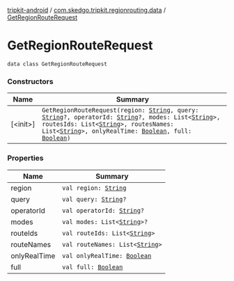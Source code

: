 [tripkit-android](../../index.md) / [com.skedgo.tripkit.regionrouting.data](../index.md) / [GetRegionRouteRequest](./index.md)

# GetRegionRouteRequest

`data class GetRegionRouteRequest`

### Constructors

| Name | Summary |
|---|---|
| [&lt;init&gt;]| `GetRegionRouteRequest(region: `[`String`](https://kotlinlang.org/api/latest/jvm/stdlib/kotlin/-string/index.html)`, query: `[`String`](https://kotlinlang.org/api/latest/jvm/stdlib/kotlin/-string/index.html)`?, operatorId: `[`String`](https://kotlinlang.org/api/latest/jvm/stdlib/kotlin/-string/index.html)`?, modes: List<`[`String`](https://kotlinlang.org/api/latest/jvm/stdlib/kotlin/-string/index.html)`>, routesIds: List<`[`String`](https://kotlinlang.org/api/latest/jvm/stdlib/kotlin/-string/index.html)`>, routesNames: List<`[`String`](https://kotlinlang.org/api/latest/jvm/stdlib/kotlin/-string/index.html)`>, onlyRealTime: `[`Boolean`](https://kotlinlang.org/api/latest/jvm/stdlib/kotlin/-boolean/index.html)`, full: `[`Boolean`](https://kotlinlang.org/api/latest/jvm/stdlib/kotlin/-boolean/index.html)`)` |

### Properties

| Name | Summary |
|---|---|
| region | `val region: `[`String`](https://kotlinlang.org/api/latest/jvm/stdlib/kotlin/-string/index.html) |
| query | `val query: `[`String`](https://kotlinlang.org/api/latest/jvm/stdlib/kotlin/-string/index.html)`?` |
| operatorId | `val operatorId: `[`String`](https://kotlinlang.org/api/latest/jvm/stdlib/kotlin/-string/index.html)`?` |
| modes | `val modes: List<`[`String`](https://kotlinlang.org/api/latest/jvm/stdlib/kotlin/-string/index.html)`>?` |
| routeIds | `val routeIds: List<`[`String`](https://kotlinlang.org/api/latest/jvm/stdlib/kotlin/-string/index.html)`>` |
| routeNames | `val routeNames: List<`[`String`](https://kotlinlang.org/api/latest/jvm/stdlib/kotlin/-string/index.html)`>` |
| onlyRealTime | `val onlyRealTime: `[`Boolean`](https://kotlinlang.org/api/latest/jvm/stdlib/kotlin/-boolean/index.html) |
| full | `val full: `[`Boolean`](https://kotlinlang.org/api/latest/jvm/stdlib/kotlin/-boolean/index.html) |